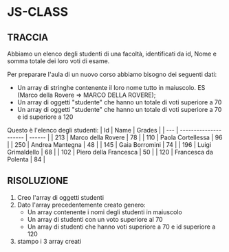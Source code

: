# JS-CLASS

## TRACCIA

Abbiamo un elenco degli studenti di una facoltà, identificati da id, Nome e somma totale dei loro voti di esame.

Per preparare l'aula di un nuovo corso abbiamo bisogno dei seguenti dati:

- Un array di stringhe contenente il loro nome tutto in maiuscolo. ES (Marco della Rovere => MARCO DELLA ROVERE);
- Un array di oggetti "studente" che hanno un totale di voti superiore a 70
- Un array di oggetti "studente" che hanno un totale di voti superiore a 70 e id superiore a 120

Questo è l'elenco degli studenti:
| Id | Name | Grades |
| --- | --------------------- | ------ |
| 213 | Marco della Rovere | 78 |
| 110 | Paola Cortellessa | 96 |
| 250 | Andrea Mantegna | 48 |
| 145 | Gaia Borromini | 74 |
| 196 | Luigi Grimaldello | 68 |
| 102 | Piero della Francesca | 50 |
| 120 | Francesca da Polenta | 84 |

## RISOLUZIONE

1. Creo l'array di oggetti studenti
2. Dato l'array precedentemente creato genero:
   - Un array contenente i nomi degli studenti in maiuscolo
   - Un array di studenti con un voto superiore al 70
   - Un array di studenti che hanno voti superiore a 70 e id superiore a 120
3. stampo i 3 array creati
